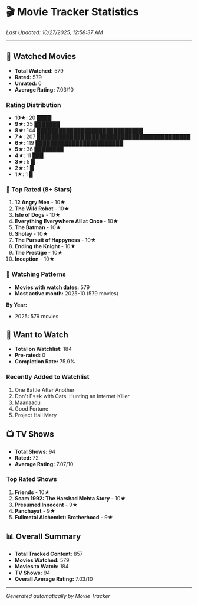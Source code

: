 # 🎬 Movie Tracker Statistics

*Last Updated: 10/27/2025, 12:58:37 AM*

---

## 🍿 Watched Movies

- **Total Watched:** 579
- **Rated:** 579
- **Unrated:** 0
- **Average Rating:** 7.03/10

### Rating Distribution

- **10★**: 20 ████
- **9★**: 35 ███████
- **8★**: 144 █████████████████████████████
- **7★**: 207 ██████████████████████████████████████████
- **6★**: 119 ████████████████████████
- **5★**: 36 ████████
- **4★**: 11 ███
- **3★**: 5 █
- **2★**: 1 █
- **1★**: 1 █

### 🌟 Top Rated (8+ Stars)

1. **12 Angry Men** - 10★
2. **The Wild Robot** - 10★
3. **Isle of Dogs** - 10★
4. **Everything Everywhere All at Once** - 10★
5. **The Batman** - 10★
6. **Sholay** - 10★
7. **The Pursuit of Happyness** - 10★
8. **Ending the Knight** - 10★
9. **The Prestige** - 10★
10. **Inception** - 10★

### 📅 Watching Patterns

- **Movies with watch dates:** 579
- **Most active month:** 2025-10 (579 movies)

**By Year:**
- 2025: 579 movies

## 📝 Want to Watch

- **Total on Watchlist:** 184
- **Pre-rated:** 0
- **Completion Rate:** 75.9%

### Recently Added to Watchlist

1. One Battle After Another
2. Don't F**k with Cats: Hunting an Internet Killer
3. Maanaadu
4. Good Fortune
5. Project Hail Mary

## 📺 TV Shows

- **Total Shows:** 94
- **Rated:** 72
- **Average Rating:** 7.07/10

### Top Rated Shows

1. **Friends** - 10★
2. **Scam 1992: The Harshad Mehta Story** - 10★
3. **Presumed Innocent** - 9★
4. **Panchayat** - 9★
5. **Fullmetal Alchemist: Brotherhood** - 9★

## 📊 Overall Summary

- **Total Tracked Content:** 857
- **Movies Watched:** 579
- **Movies to Watch:** 184
- **TV Shows:** 94
- **Overall Average Rating:** 7.03/10

---

*Generated automatically by Movie Tracker*